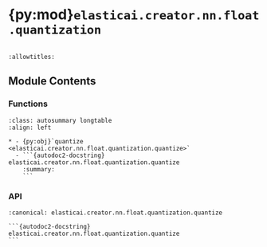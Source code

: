 # {py:mod}`elasticai.creator.nn.float.quantization`

```{py:module} elasticai.creator.nn.float.quantization
```

```{autodoc2-docstring} elasticai.creator.nn.float.quantization
:allowtitles:
```

## Module Contents

### Functions

````{list-table}
:class: autosummary longtable
:align: left

* - {py:obj}`quantize <elasticai.creator.nn.float.quantization.quantize>`
  - ```{autodoc2-docstring} elasticai.creator.nn.float.quantization.quantize
    :summary:
    ```
````

### API

````{py:function} quantize(x: torch.Tensor, mantissa_bits: int, exponent_bits: int) -> torch.Tensor
:canonical: elasticai.creator.nn.float.quantization.quantize

```{autodoc2-docstring} elasticai.creator.nn.float.quantization.quantize
```
````
